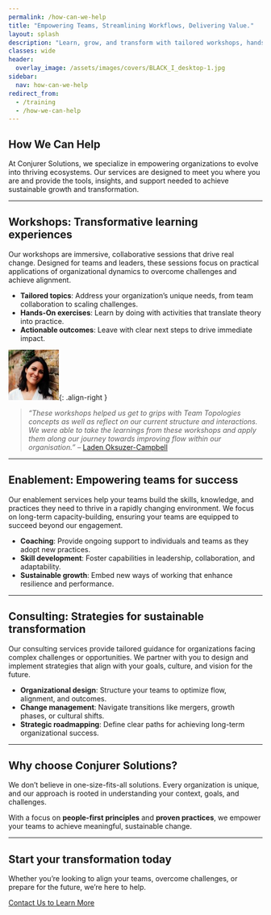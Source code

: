 ```yaml
---
permalink: /how-can-we-help
title: "Empowering Teams, Streamlining Workflows, Delivering Value."
layout: splash
description: "Learn, grow, and transform with tailored workshops, hands-on enablement, and expert consultancy."
classes: wide
header: 
  overlay_image: /assets/images/covers/BLACK_I_desktop-1.jpg
sidebar:
  nav: how-can-we-help
redirect_from:
  - /training
  - /how-we-can-help
---
```


## How We Can Help

At Conjurer Solutions, we specialize in empowering organizations to evolve into thriving ecosystems. Our services are designed to meet you where you are and provide the tools, insights, and support needed to achieve sustainable growth and transformation.

---

## Workshops: Transformative learning experiences

Our workshops are immersive, collaborative sessions that drive real change. Designed for teams and leaders, these sessions focus on practical applications of organizational dynamics to overcome challenges and achieve alignment.

- **Tailored topics**: Address your organization’s unique needs, from team collaboration to scaling challenges.  
- **Hands-On exercises**: Learn by doing with activities that translate theory into practice.  
- **Actionable outcomes**: Leave with clear next steps to drive immediate impact.  

![Laden Oksuzer-Campbell](/assets/images/profiles/laden_oksuzer-campbell.jpeg){: .align-right }

> *“These workshops helped us get to grips with Team Topologies concepts as well as reflect on our current structure and interactions. We were able to take the learnings from these workshops and apply them along our journey towards improving flow within our organisation.”* – [Laden Oksuzer-Campbell](https://www.linkedin.com/in/laden-oksuzer-campbell-29907855)

---

## Enablement: Empowering teams for success

Our enablement services help your teams build the skills, knowledge, and practices they need to thrive in a rapidly changing environment. We focus on long-term capacity-building, ensuring your teams are equipped to succeed beyond our engagement.  

- **Coaching**: Provide ongoing support to individuals and teams as they adopt new practices.  
- **Skill development**: Foster capabilities in leadership, collaboration, and adaptability.  
- **Sustainable growth**: Embed new ways of working that enhance resilience and performance.  

---

## Consulting: Strategies for sustainable transformation

Our consulting services provide tailored guidance for organizations facing complex challenges or opportunities. We partner with you to design and implement strategies that align with your goals, culture, and vision for the future.  

- **Organizational design**: Structure your teams to optimize flow, alignment, and outcomes.  
- **Change management**: Navigate transitions like mergers, growth phases, or cultural shifts.  
- **Strategic roadmapping**: Define clear paths for achieving long-term organizational success.  

---

## Why choose Conjurer Solutions?

We don’t believe in one-size-fits-all solutions. Every organization is unique, and our approach is rooted in understanding your context, goals, and challenges.  

With a focus on **people-first principles** and **proven practices**, we empower your teams to achieve meaningful, sustainable change.

---

## Start your transformation today

Whether you’re looking to align your teams, overcome challenges, or prepare for the future, we’re here to help.

[Contact Us to Learn More](/contact)

